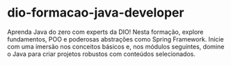 # dio-formacao-java-developer
Aprenda Java do zero com experts da DIO! Nesta formação, explore fundamentos, POO e poderosas abstrações como Spring Framework. Inicie com uma imersão nos conceitos básicos e, nos módulos seguintes, domine o Java para criar projetos robustos com conteúdos selecionados.
